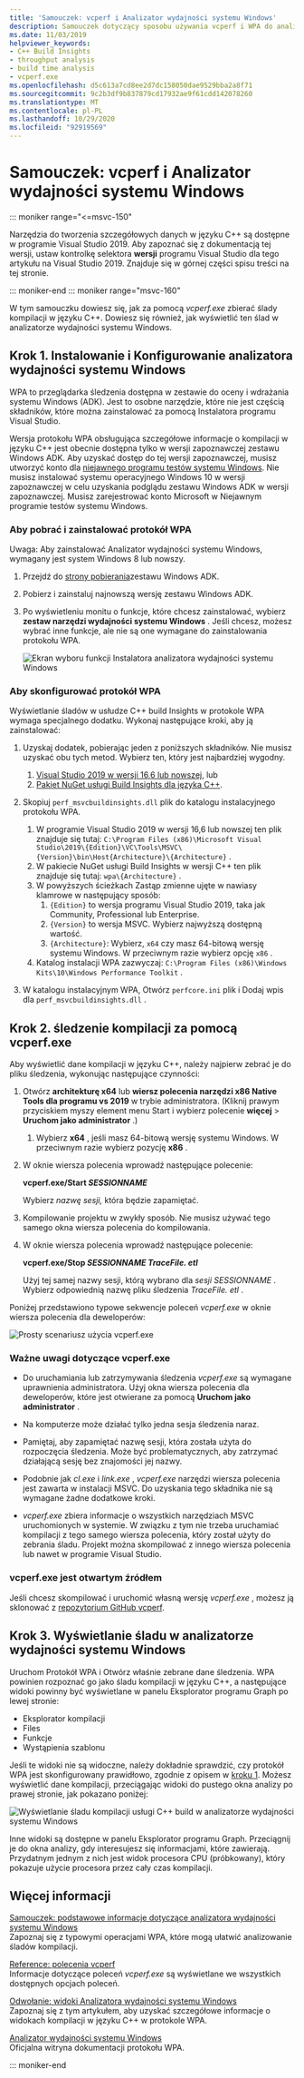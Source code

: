 ```yaml
---
title: 'Samouczek: vcperf i Analizator wydajności systemu Windows'
description: Samouczek dotyczący sposobu używania vcperf i WPA do analizowania śladów kompilacji w języku C++.
ms.date: 11/03/2019
helpviewer_keywords:
- C++ Build Insights
- throughput analysis
- build time analysis
- vcperf.exe
ms.openlocfilehash: d5c613a7cd8ee2d7dc158050dae9529bba2a8f71
ms.sourcegitcommit: 9c2b3df9b837879cd17932ae9f61cdd142078260
ms.translationtype: MT
ms.contentlocale: pl-PL
ms.lasthandoff: 10/29/2020
ms.locfileid: "92919569"
---
```

# <a name="tutorial-vcperf-and-windows-performance-analyzer"></a>Samouczek: vcperf i Analizator wydajności systemu Windows

::: moniker range="<=msvc-150"

Narzędzia do tworzenia szczegółowych danych w języku C++ są dostępne w programie Visual Studio 2019. Aby zapoznać się z dokumentacją tej wersji, ustaw kontrolkę selektora **wersji** programu Visual Studio dla tego artykułu na Visual Studio 2019. Znajduje się w górnej części spisu treści na tej stronie.

::: moniker-end
::: moniker range="msvc-160"

W tym samouczku dowiesz się, jak za pomocą *vcperf.exe* zbierać ślady kompilacji w języku C++. Dowiesz się również, jak wyświetlić ten ślad w analizatorze wydajności systemu Windows.

## <a name="step-1-install-and-configure-windows-performance-analyzer"></a>Krok 1. Instalowanie i Konfigurowanie analizatora wydajności systemu Windows

WPA to przeglądarka śledzenia dostępna w zestawie do oceny i wdrażania systemu Windows (ADK). Jest to osobne narzędzie, które nie jest częścią składników, które można zainstalować za pomocą Instalatora programu Visual Studio.

Wersja protokołu WPA obsługująca szczegółowe informacje o kompilacji w języku C++ jest obecnie dostępna tylko w wersji zapoznawczej zestawu Windows ADK. Aby uzyskać dostęp do tej wersji zapoznawczej, musisz utworzyć konto dla [niejawnego programu testów systemu Windows](https://insider.windows.com). Nie musisz instalować systemu operacyjnego Windows 10 w wersji zapoznawczej w celu uzyskania podglądu zestawu Windows ADK w wersji zapoznawczej. Musisz zarejestrować konto Microsoft w Niejawnym programie testów systemu Windows.

### <a name="to-download-and-install-wpa"></a>Aby pobrać i zainstalować protokół WPA

Uwaga: Aby zainstalować Analizator wydajności systemu Windows, wymagany jest system Windows 8 lub nowszy.

1. Przejdź do [strony pobierania](/windows-hardware/get-started/adk-install)zestawu Windows ADK.

1. Pobierz i zainstaluj najnowszą wersję zestawu Windows ADK.

1. Po wyświetleniu monitu o funkcje, które chcesz zainstalować, wybierz **zestaw narzędzi wydajności systemu Windows** . Jeśli chcesz, możesz wybrać inne funkcje, ale nie są one wymagane do zainstalowania protokołu WPA.

   ![Ekran wyboru funkcji Instalatora analizatora wydajności systemu Windows](media/wpa-installation.png)

### <a name="to-configure-wpa"></a><a name="configuration-steps"></a> Aby skonfigurować protokół WPA

Wyświetlanie śladów w usłudze C++ build Insights w protokole WPA wymaga specjalnego dodatku. Wykonaj następujące kroki, aby ją zainstalować:

1. Uzyskaj dodatek, pobierając jeden z poniższych składników. Nie musisz uzyskać obu tych metod. Wybierz ten, który jest najbardziej wygodny.
    1. [Visual Studio 2019 w wersji 16,6 lub nowszej](https://visualstudio.microsoft.com/downloads/), lub
    1. [Pakiet NuGet usługi Build Insights dla języka C++](https://www.nuget.org/packages/Microsoft.Cpp.BuildInsights/).

1. Skopiuj `perf_msvcbuildinsights.dll` plik do katalogu instalacyjnego protokołu WPA.
    1. W programie Visual Studio 2019 w wersji 16,6 lub nowszej ten plik znajduje się tutaj: `C:\Program Files (x86)\Microsoft Visual Studio\2019\{Edition}\VC\Tools\MSVC\{Version}\bin\Host{Architecture}\{Architecture}` .
    1. W pakiecie NuGet usługi Build Insights w wersji C++ ten plik znajduje się tutaj: `wpa\{Architecture}` .
    1. W powyższych ścieżkach Zastąp zmienne ujęte w nawiasy klamrowe w następujący sposób:
        1. `{Edition}` to wersja programu Visual Studio 2019, taka jak Community, Professional lub Enterprise.
        1. `{Version}` to wersja MSVC. Wybierz najwyższą dostępną wartość.
        1. `{Architecture}`: Wybierz, `x64` czy masz 64-bitową wersję systemu Windows. W przeciwnym razie wybierz opcję `x86` .
    1. Katalog instalacji WPA zazwyczaj: `C:\Program Files (x86)\Windows Kits\10\Windows Performance Toolkit` .

1. W katalogu instalacyjnym WPA, Otwórz `perfcore.ini` plik i Dodaj wpis dla `perf_msvcbuildinsights.dll` .

## <a name="step-2-trace-your-build-with-vcperfexe"></a>Krok 2. śledzenie kompilacji za pomocą vcperf.exe

Aby wyświetlić dane kompilacji w języku C++, należy najpierw zebrać je do pliku śledzenia, wykonując następujące czynności:

1. Otwórz **architekturę x64** lub **wiersz polecenia narzędzi x86 Native Tools dla programu vs 2019** w trybie administratora. (Kliknij prawym przyciskiem myszy element menu Start i wybierz polecenie **więcej**  >  **Uruchom jako administrator** .)
    1. Wybierz **x64** , jeśli masz 64-bitową wersję systemu Windows. W przeciwnym razie wybierz pozycję **x86** .

1. W oknie wiersza polecenia wprowadź następujące polecenie:

   **vcperf.exe/Start _SESSIONNAME_**

   Wybierz *nazwę sesji,* która będzie zapamiętać.

1. Kompilowanie projektu w zwykły sposób. Nie musisz używać tego samego okna wiersza polecenia do kompilowania.

1. W oknie wiersza polecenia wprowadź następujące polecenie:

   **vcperf.exe/Stop _SESSIONNAME_ _TraceFile. etl_**

   Użyj tej samej nazwy sesji, którą wybrano dla *sesji SESSIONNAME* . Wybierz odpowiednią nazwę pliku śledzenia *TraceFile. etl* .

Poniżej przedstawiono typowe sekwencje poleceń *vcperf.exe* w oknie wiersza polecenia dla deweloperów:

![Prosty scenariusz użycia vcperf.exe](media/vcperf-simple-usage.png)

### <a name="important-notes-about-vcperfexe"></a>Ważne uwagi dotyczące vcperf.exe

- Do uruchamiania lub zatrzymywania śledzenia *vcperf.exe* są wymagane uprawnienia administratora. Użyj okna wiersza polecenia dla deweloperów, które jest otwierane za pomocą **Uruchom jako administrator** .

- Na komputerze może działać tylko jedna sesja śledzenia naraz.

- Pamiętaj, aby zapamiętać nazwę sesji, która została użyta do rozpoczęcia śledzenia. Może być problematycznych, aby zatrzymać działającą sesję bez znajomości jej nazwy.

- Podobnie jak *cl.exe* i *link.exe* , *vcperf.exe* narzędzi wiersza polecenia jest zawarta w instalacji MSVC. Do uzyskania tego składnika nie są wymagane żadne dodatkowe kroki.

- *vcperf.exe* zbiera informacje o wszystkich narzędziach MSVC uruchomionych w systemie. W związku z tym nie trzeba uruchamiać kompilacji z tego samego wiersza polecenia, który został użyty do zebrania śladu. Projekt można skompilować z innego wiersza polecenia lub nawet w programie Visual Studio.

### <a name="vcperfexe-is-open-source"></a>vcperf.exe jest otwartym źródłem

Jeśli chcesz skompilować i uruchomić własną wersję *vcperf.exe* , możesz ją sklonować z [repozytorium GitHub vcperf](https://github.com/microsoft/vcperf).

## <a name="step-3-view-your-trace-in-windows-performance-analyzer"></a>Krok 3. Wyświetlanie śladu w analizatorze wydajności systemu Windows

Uruchom Protokół WPA i Otwórz właśnie zebrane dane śledzenia. WPA powinien rozpoznać go jako śladu kompilacji w języku C++, a następujące widoki powinny być wyświetlane w panelu Eksplorator programu Graph po lewej stronie:

- Eksplorator kompilacji
- Files
- Funkcje
- Wystąpienia szablonu

Jeśli te widoki nie są widoczne, należy dokładnie sprawdzić, czy protokół WPA jest skonfigurowany prawidłowo, zgodnie z opisem w [kroku 1](#configuration-steps). Możesz wyświetlić dane kompilacji, przeciągając widoki do pustego okna analizy po prawej stronie, jak pokazano poniżej:

![Wyświetlanie śladu kompilacji usługi C++ build w analizatorze wydajności systemu Windows](media/wpa-viewing-trace.gif)

Inne widoki są dostępne w panelu Eksplorator programu Graph. Przeciągnij je do okna analizy, gdy interesujesz się informacjami, które zawierają. Przydatnym jednym z nich jest widok procesora CPU (próbkowany), który pokazuje użycie procesora przez cały czas kompilacji.

## <a name="more-information"></a>Więcej informacji

[Samouczek: podstawowe informacje dotyczące analizatora wydajności systemu Windows](wpa-basics.md)\
Zapoznaj się z typowymi operacjami WPA, które mogą ułatwić analizowanie śladów kompilacji.

[Reference: polecenia vcperf](../reference/vcperf-commands.md)\
Informacje dotyczące poleceń *vcperf.exe* są wyświetlane we wszystkich dostępnych opcjach poleceń.

[Odwołanie: widoki Analizatora wydajności systemu Windows](../reference/wpa-views.md)\
Zapoznaj się z tym artykułem, aby uzyskać szczegółowe informacje o widokach kompilacji w języku C++ w protokole WPA.

[Analizator wydajności systemu Windows](/windows-hardware/test/wpt/windows-performance-analyzer)\
Oficjalna witryna dokumentacji protokołu WPA.

::: moniker-end
